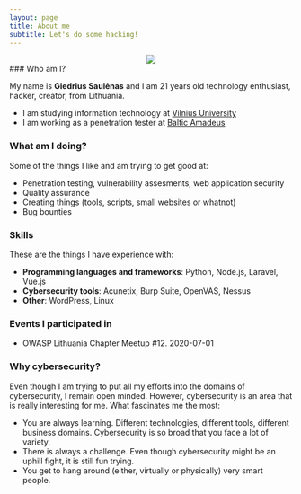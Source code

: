 ```yaml
---
layout: page
title: About me
subtitle: Let's do some hacking!
---
```

<center>
<a href="https://www.linkedin.com/in/giedrius-saul%C4%97nas-000554149/">
<img src="{{ 'assets/img/linkedin.png' | relative_url }}" />
</a>
</center>
### Who am I?

My name is **Giedrius Saulėnas** and I am 21 years old technology enthusiast, hacker, creator, from Lithuania.
- I am studying information technology at [Vilnius University](https://www.vu.lt/en/)
- I am working as a penetration tester at [Baltic Amadeus](https://ba.lt/en/)

### What am I doing?
Some of the things I like and am trying to get good at:
- Penetration testing, vulnerability assesments, web application security
- Quality assurance
- Creating things (tools, scripts, small websites or whatnot)
- Bug bounties


### Skills

These are the things I have experience with:
- **Programming languages and frameworks**: Python, Node.js, Laravel, Vue.js
- **Cybersecurity tools**: Acunetix, Burp Suite, OpenVAS, Nessus
- **Other**: WordPress, Linux

### Events I participated in
- OWASP Lithuania Chapter Meetup #12. 2020-07-01

### Why cybersecurity?
Even though I am trying to put all my efforts into the domains of cybersecurity, I remain open minded. However, cybersecurity is an area that is really interesting for me. What fascinates me the most:
- You are always learning. Different technologies, different tools, different business domains. Cybersecurity is so broad that you face a lot of variety.
- There is always a challenge. Even though cybersecurity might be an uphill fight, it is still fun trying.
- You get to hang around (either, virtually or physically) very smart people.